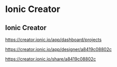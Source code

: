 # Ionic Creator   




## Ionic Creator 



https://creator.ionic.io/app/dashboard/projects


https://creator.ionic.io/app/designer/a8419c08802c





https://creator.ionic.io/share/a8419c08802c





